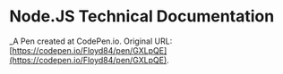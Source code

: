 # Node.JS Technical Documentation
 _A Pen created at CodePen.io. Original URL: [https://codepen.io/Floyd84/pen/GXLpQE](https://codepen.io/Floyd84/pen/GXLpQE).

 
